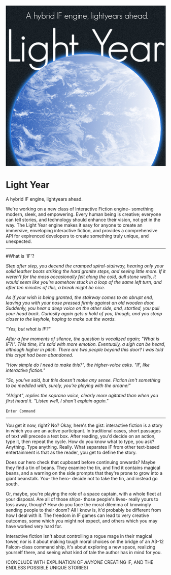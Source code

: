 ![](Marketing/Scaled/LightYear%20-%20Title%20-%20Catch.jpg "LightYear - Title - Catch.jpg")


# Light Year
A hybrid IF engine, lightyears ahead.

We're working on a new class of Interactive Fiction engine– something modern, sleek, and empowering. Every human being is creative; everyone can tell stories, and technology should enhance their vision, not get in the way. The Light Year engine makes it easy for anyone to create an immersive, enveloping interactive fiction, and provides a comprehensive API for expirenced developers to create something truly unique, and unexpected.

---
#What is 'IF'?

*Step after step, you decend the cramped spiral-stairway, hearing only your solid leather boots striking the hard granite steps, and seeing little more. If it weren't for the moss occasionally felt along the cold, dull stone walls, it would seem like you're somehow stuck in a loop of the same left turn, and after ten minutes of this, a break might be nice.*

*As if your wish is being granted, the stairway comes to an abrupt end, leaving you with your nose pressed firmly against an old wooden door. Suddenly, you hear a deep voice on the other side, and, startled, you pull your head back. Curiosity again gets a hold of you, though, and you stoop closer to the keyhole, hoping to make out the words.*

*"Yes, but what is IF?"*

*After a few moments of silence, the question is vocalized again; "What is IF?!". This time, it's said with more emotion. Eventually, a sigh can be heard, although higher in pitch. There are two people beyond this door? I was told this crypt had been abandoned.*

*"How simple do I need to make this?", the higher-voice asks. "IF, like interactive fiction."*

*"So, you've said, but this doesn't make any sense. Fiction isn't something to be meddled with, surely, you're playing with the arcane!"*

*"Alright", replies the soprano voice, clearly more agitated than when you first heard it. "Listen well, I shan't explain again."*

<!--
It would seem that fate is not on your side, however, as without warning a loud crack echos through the ancient halls. You fail to stifle a cry, feeling frayed strands tear across your back, leaving a throbbing trail in their wake. Panicked, you stumble forwards, wishing only to escape the reach of your mysterous adversary.
-->

`Enter Command`

---

You get it now, right? No? Okay, here's the gist: interactive fiction is a story in which you are an active participant. In traditional cases, short passages of text will precede a text box. After reading, you'd decide on an action, type it, then repeat the cycle. How do you know what to type, you ask? Anything. Type anything. Really. What separates IF from other text-based entertainment is that as the reader, you get to define the story.

Does our hero check that cupboard before continuing onwards? Maybe they find a tin of beans. They examine the tin, and find it contains magical beans, and a warning on the side prompts that they're prone to grow into a giant beanstalk. You- the hero- decide not to take the tin, and instead go south.

Or, maybe, you're playing the role of a space captain, with a whole fleet at your disposal. Are all of those ships- those people's lives- really yours to toss away, though? How do you face the moral dilemma of knowingly sending people to their doom? All I know is, it'd probably be different from how I deal with it. The freedom in IF games can lead to very creative outcomes, some which you might not expect, and others which you may have worked very hard for.

Interactive fiction isn't about controlling a rogue mage in their magical tower, nor is it about making tough moral choices on the bridge of an A3-12 Falcon-class command ship, it's about exploring a new space, realizing yourself there, and seeing what kind of tale the author has in mind for you.

(CONCLUDE WITH EXPLINATION OF *ANYONE* CREATING IF, AND THE ENDLESS POSSIBLE UNIQUE STORIES)